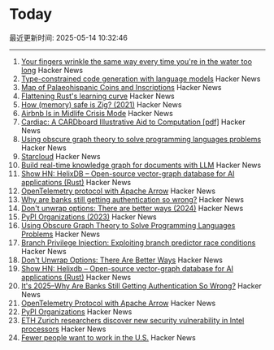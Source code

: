 # Today

最近更新时间: 2025-05-14 10:32:46

--- 
1. [Your fingers wrinkle the same way every time you're in the water too long](https://www.binghamton.edu/news/story/5547/do-your-fingers-wrinkle-the-same-way-every-time-youre-in-the-water-too-long-new-research-says-yes) Hacker News
2. [Type-constrained code generation with language models](https://arxiv.org/abs/2504.09246) Hacker News
3. [Map of Palaeohispanic Coins and Inscriptions](http://hesperia.ucm.es/consulta_hesperia/mapas.php) Hacker News
4. [Flattening Rust's learning curve](https://corrode.dev/blog/flattening-rusts-learning-curve/) Hacker News
5. [How (memory) safe is Zig? (2021)](https://www.scattered-thoughts.net/writing/how-safe-is-zig/) Hacker News
6. [Airbnb Is in Midlife Crisis Mode](https://www.wired.com/story/airbnb-is-in-midlife-crisis-mode-reinvention-app-services/) Hacker News
7. [Cardiac: A CARDboard Illustrative Aid to Computation [pdf]](https://www.cs.drexel.edu/~bls96/museum/CARDIAC_manual.pdf) Hacker News
8. [Using obscure graph theory to solve programming languages problems](https://reasonablypolymorphic.com/blog/solving-lcsa/) Hacker News
9. [Starcloud](https://www.ycombinator.com/companies/starcloud) Hacker News
10. [Build real-time knowledge graph for documents with LLM](https://cocoindex.io/blogs/knowledge-graph-for-docs/) Hacker News
11. [Show HN: HelixDB – Open-source vector-graph database for AI applications (Rust)](https://github.com/HelixDB/helix-db/) Hacker News
12. [OpenTelemetry protocol with Apache Arrow](https://opentelemetry.io/blog/2025/otel-arrow-phase-2/) Hacker News
13. [Why are banks still getting authentication so wrong?](https://jamal.haba.sh/its-2025-why-are-banks-still-getting-authentication-so-wrong/) Hacker News
14. [Don't unwrap options: There are better ways (2024)](https://corrode.dev/blog/rust-option-handling-best-practices/) Hacker News
15. [PyPI Organizations (2023)](https://blog.pypi.org/posts/2023-04-23-introducing-pypi-organizations/) Hacker News
16. [Using Obscure Graph Theory to Solve Programming Languages Problems](https://reasonablypolymorphic.com/blog/solving-lcsa/) Hacker News
17. [Branch Privilege Injection: Exploiting branch predictor race conditions](https://comsec.ethz.ch/research/microarch/branch-privilege-injection/) Hacker News
18. [Don't Unwrap Options: There Are Better Ways](https://corrode.dev/blog/rust-option-handling-best-practices/) Hacker News
19. [Show HN: Helixdb – Open-source vector-graph database for AI applications (Rust)](https://github.com/HelixDB/helix-db/) Hacker News
20. [It's 2025–Why Are Banks Still Getting Authentication So Wrong?](https://jamal.haba.sh/its-2025-why-are-banks-still-getting-authentication-so-wrong/) Hacker News
21. [OpenTelemetry Protocol with Apache Arrow](https://opentelemetry.io/blog/2025/otel-arrow-phase-2/) Hacker News
22. [PyPI Organizations](https://blog.pypi.org/posts/2023-04-23-introducing-pypi-organizations/) Hacker News
23. [ETH Zurich researchers discover new security vulnerability in Intel processors](https://ethz.ch/en/news-and-events/eth-news/news/2025/05/eth-zurich-researchers-discover-new-security-vulnerability-in-intel-processors.html) Hacker News
24. [Fewer people want to work in the U.S.](https://www.axios.com/2025/05/13/us-jobs-foreign-workers) Hacker News

